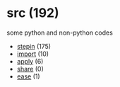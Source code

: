# src (192)
some python and non-python codes

+ [stepin](stepin/README.md) (175)
+ [import](import/README.md) (10)
+ [apply](apply/README.md) (6)
+ [share](share/README.md) (0)
+ [ease](ease/README.md) (1)
